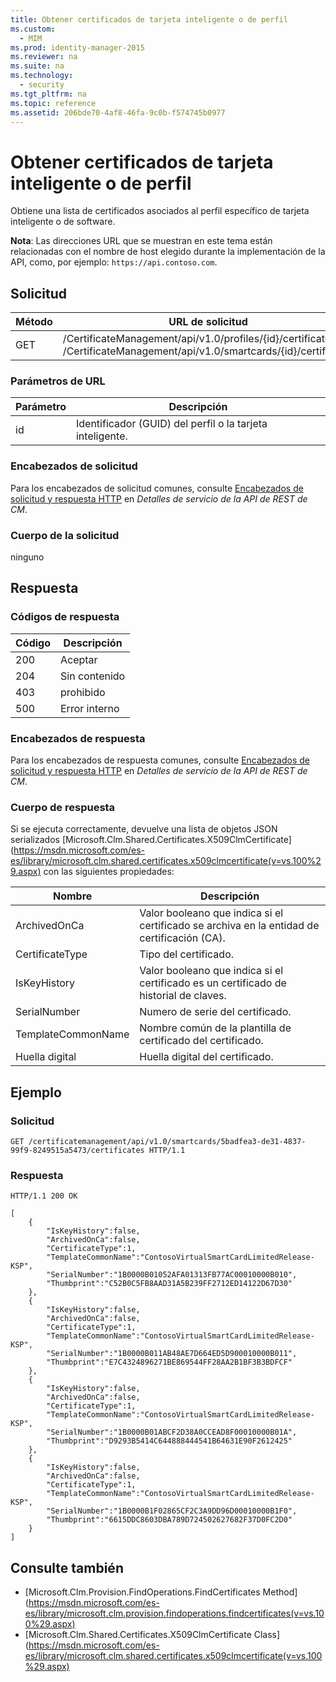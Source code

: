 ```yaml
---
title: Obtener certificados de tarjeta inteligente o de perfil
ms.custom: 
  - MIM
ms.prod: identity-manager-2015
ms.reviewer: na
ms.suite: na
ms.technology: 
  - security
ms.tgt_pltfrm: na
ms.topic: reference
ms.assetid: 206bde70-4af8-46fa-9c0b-f574745b0977
---
```

# Obtener certificados de tarjeta inteligente o de perfil
Obtiene una lista de certificados asociados al perfil específico de tarjeta inteligente o de software.

**Nota**: Las direcciones URL que se muestran en este tema están relacionadas con el nombre de host elegido durante la implementación de la API, como, por ejemplo: `https://api.contoso.com`.
## Solicitud

 Método| URL de solicitud
---------|---------
 GET| /CertificateManagement/api/v1.0/profiles/{id}/certificates <br/>/CertificateManagement/api/v1.0/smartcards/{id}/certificates
### Parámetros de URL

 Parámetro| Descripción
---------|------------
 id| Identificador (GUID) del perfil o la tarjeta inteligente.
### Encabezados de solicitud

Para los encabezados de solicitud comunes, consulte [Encabezados de solicitud y respuesta HTTP](CM-REST-API-Service-Details.md#HttpHeaders) en *Detalles de servicio de la API de REST de CM*.
### Cuerpo de la solicitud

ninguno

## Respuesta

### Códigos de respuesta

 Código| Descripción
---------|---------
 200| Aceptar
 204| Sin contenido
 403| prohibido
 500| Error interno
### Encabezados de respuesta

Para los encabezados de respuesta comunes, consulte [Encabezados de solicitud y respuesta HTTP](CM-REST-API-Service-Details.md#HttpHeaders) en *Detalles de servicio de la API de REST de CM*.
### Cuerpo de respuesta

Si se ejecuta correctamente, devuelve una lista de objetos JSON serializados [Microsoft.Clm.Shared.Certificates.X509ClmCertificate](https://msdn.microsoft.com/es-es/library/microsoft.clm.shared.certificates.x509clmcertificate(v=vs.100%29.aspx) con las siguientes propiedades:

 Nombre| Descripción
-----|------------
 ArchivedOnCa| Valor booleano que indica si el certificado se archiva en la entidad de certificación (CA).
 CertificateType| Tipo del certificado.
 IsKeyHistory| Valor booleano que indica si el certificado es un certificado de historial de claves.
 SerialNumber| Numero de serie del certificado.
 TemplateCommonName| Nombre común de la plantilla de certificado del certificado.
 Huella digital| Huella digital del certificado.
## Ejemplo

### Solicitud

```
GET /certificatemanagement/api/v1.0/smartcards/5badfea3-de31-4837-99f9-8249515a5473/certificates HTTP/1.1
```
### Respuesta

```
HTTP/1.1 200 OK

[
    {
        "IsKeyHistory":false,
        "ArchivedOnCa":false,
        "CertificateType":1,
        "TemplateCommonName":"ContosoVirtualSmartCardLimitedRelease-KSP",
        "SerialNumber":"1B0000B01052AFA01313FB77AC00010000B010",
        "Thumbprint":"C52B0C5FB8AAD31A5B239FF2712ED14122D67D30"
    },
    {
        "IsKeyHistory":false,
        "ArchivedOnCa":false,
        "CertificateType":1,
        "TemplateCommonName":"ContosoVirtualSmartCardLimitedRelease-KSP",
        "SerialNumber":"1B0000B011AB48AE7D664ED5D900010000B011",
        "Thumbprint":"E7C4324896271BE869544FF28AA2B1BF3B3BDFCF"
    },
    {
        "IsKeyHistory":false,
        "ArchivedOnCa":false,
        "CertificateType":1,
        "TemplateCommonName":"ContosoVirtualSmartCardLimitedRelease-KSP",
        "SerialNumber":"1B0000B01ABCF2D38A0CCEAD8F00010000B01A",
        "Thumbprint":"D9293B5414C644888444541B64631E90F2612425"
    },
    {
        "IsKeyHistory":false,
        "ArchivedOnCa":false,
        "CertificateType":1,
        "TemplateCommonName":"ContosoVirtualSmartCardLimitedRelease-KSP",
        "SerialNumber":"1B0000B1F02865CF2C3A9DD96D00010000B1F0",
        "Thumbprint":"6615DDC8603DBA789D724502627682F37D0FC2D0"
    }
]
```
## Consulte también

- [Microsoft.Clm.Provision.FindOperations.FindCertificates Method](https://msdn.microsoft.com/es-es/library/microsoft.clm.provision.findoperations.findcertificates(v=vs.100%29.aspx)
- [Microsoft.Clm.Shared.Certificates.X509ClmCertificate Class](https://msdn.microsoft.com/es-es/library/microsoft.clm.shared.certificates.x509clmcertificate(v=vs.100%29.aspx)



